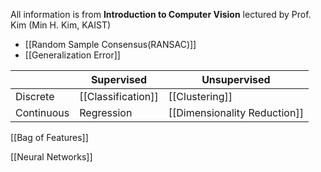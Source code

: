All information is from **Introduction to Computer Vision** lectured by Prof. Kim (Min H. Kim, KAIST) 
- [[Random Sample Consensus(RANSAC)]]
- [[Generalization Error]]

|  | Supervised | Unsupervised |  
| -------- | -------- | -------- |  
| Discrete | [[Classification]] | [[Clustering]] |  
| Continuous | Regression | [[Dimensionality Reduction]] |

[[Bag of Features]]

[[Neural Networks]]